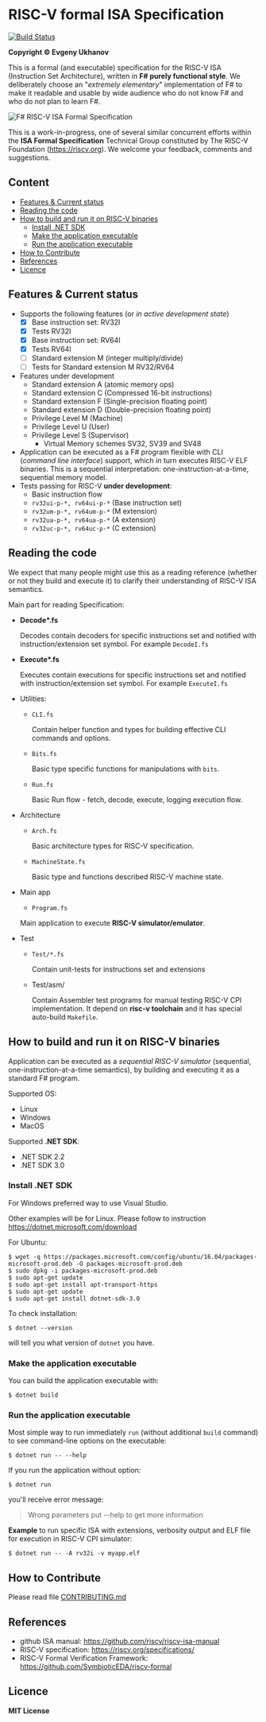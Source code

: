 # RISC-V formal ISA Specification
[![Build Status](https://travis-ci.org/mrLSD/riscv-fs.svg?branch=master)](https://travis-ci.org/mrLSD/riscv-fs)

**Copyright &copy; Evgeny Ukhanov**

This is a formal (and executable) specification for the 
RISC-V ISA (Instruction Set Architecture), written in 
**F# purely functional style**. We deliberately choose 
an "_extremely elementary_" implementation of F# to make it 
readable and usable by wide audience who do not know F# and who 
do not plan to learn F#.

![F# RISC-V ISA Formal Specification](https://miro.medium.com/max/2474/1*88Zj-QJq48IZTiCGUo5mSQ.png)

This is a work-in-progress, one of several similar concurrent 
efforts within the **ISA Formal Specification** 
Technical Group constituted by The RISC-V Foundation 
(https://riscv.org). We welcome your feedback, comments and suggestions. 

## Content
* [Features & Current status](#features--current-status) 
* [Reading the code](#reading-the-code)
* [How to build and run it on RISC-V binaries](#how-to-build-and-run-it-on-risc-v-binaries)
  * [Install .NET SDK](#install-.net-sdk)
  * [Make the application executable](#make-the-application-executable)
  * [Run the application executable](#run-the-application-executable)
* [How to Contribute](#how-to-contribute)
* [References](#references)  
* [Licence](#licence)
 
## Features & Current status
* Supports the following features (or _in active development state_)
  - [x] Base instruction set: RV32I
  - [x] Tests RV32I
  - [x] Base instruction set: RV64I
  - [x] Tests RV64I
  - [ ] Standard extension M (integer multiply/divide)
  - [ ] Tests for Standard extension M RV32/RV64
* Features under development
  * Standard extension A (atomic memory ops)
  * Standard extension C (Compressed 16-bit instructions)
  * Standard extension F (Single-precision floating point)
  * Standard extension D (Double-precision floating point)
  * Privilege Level M (Machine)
  * Privilege Level U (User)
  * Privilege Level S (Supervisor)
    * Virtual Memory schemes SV32, SV39 and SV48
* Application can be executed as a F# program flexible with 
CLI (_command line interface_) support, which in 
turn executes RISC-V ELF binaries. This is a sequential 
interpretation: one-instruction-at-a-time, sequential 
memory model.
* Tests passing for RISC-V **under development**:
  * Basic instruction flow
  * `rv32ui-p-*, rv64ui-p-*` (Base instruction set)
  * `rv32um-p-*, rv64um-p-*` (M extension)
  * `rv32ua-p-*, rv64ua-p-*` (A extension)
  * `rv32uc-p-*, rv64uc-p-*` (C extension)

## Reading the code
We expect that many people might use this as a reading 
reference (whether or not they build and execute it) to 
clarify their understanding of RISC-V ISA semantics.

Main part for reading Specification:
* **Decode\*.fs**
  
  Decodes contain decoders for specific instructions set
  and notified with instruction/extension set symbol. For example `DecodeI.fs`
* **Execute\*.fs**

  Executes contain executions for specific instructions set
  and notified with instruction/extension set symbol. For example `ExecuteI.fs`
  
* Utilities:
  * `CLI.fs`
    
    Contain helper function and types for
    building effective CLI commands and options.
  
  * `Bits.fs`
    
    Basic type specific functions for 
    manipulations with `bits`.
  
  * `Run.fs`
  
    Basic Run flow - fetch, decode, execute,
    logging execution flow.  

* Architecture
  * `Arch.fs`

    Basic architecture types for RISC-V specification.
  
  * `MachineState.fs`
  
    Basic type and functions described
    RISC-V machine state.  

* Main app
  * `Program.fs`
  
  Main application to execute **RISC-V simulator/emulator**.
  
* Test
  * `Test/*.fs`
  
    Contain unit-tests for instructions set
    and extensions
    
  * Test/asm/
  
    Contain Assembler test programs for
    manual testing RISC-V CPI implementation.
    It depend on **risc-v toolchain** and 
    it has special auto-build `Makefile`.      

## How to build and run it on RISC-V binaries
Application can be executed as a _sequential RISC-V simulator_ 
(sequential, one-instruction-at-a-time semantics), by 
building and executing it as a standard F# program.

Supported OS:
* Linux
* Windows
* MacOS

Supported **.NET SDK**:
* .NET SDK 2.2
* .NET SDK 3.0

### Install .NET SDK

For Windows preferred way to use Visual Studio.

Other examples will be for Linux.
Please follow to instruction https://dotnet.microsoft.com/download

For Ubuntu:
```
$ wget -q https://packages.microsoft.com/config/ubuntu/16.04/packages-microsoft-prod.deb -O packages-microsoft-prod.deb
$ sudo dpkg -i packages-microsoft-prod.deb
$ sudo apt-get update
$ sudo apt-get install apt-transport-https
$ sudo apt-get update
$ sudo apt-get install dotnet-sdk-3.0
```
To check installation:

`$ dotnet --version`

will tell you what version of `dotnet` you have.

### Make the application executable
You can build the application executable with:

`$ dotnet build`

### Run the application executable

Most simple way to run immediately `run` (without 
additional `build` command) to see command-line 
options on the executable:

`$ dotnet run -- --help`

If you run the application without option:

`$ dotnet run`

you'll receive error message:

> Wrong parameters put --help to get more information

**Example** to run specific ISA with extensions, verbosity
output and ELF file for execution in RISC-V CPI simulator:

`$ dotnet run -- -A rv32i -v myapp.elf`

## How to Contribute

Please read file [CONTRIBUTING.md](CONTRIBUTING.md)

## References

* github ISA manual: https://github.com/riscv/riscv-isa-manual
* RISC-V specification: https://riscv.org/specifications/
* RISC-V Formal Verification Framework: https://github.com/SymbioticEDA/riscv-formal

## Licence
**MIT License**
